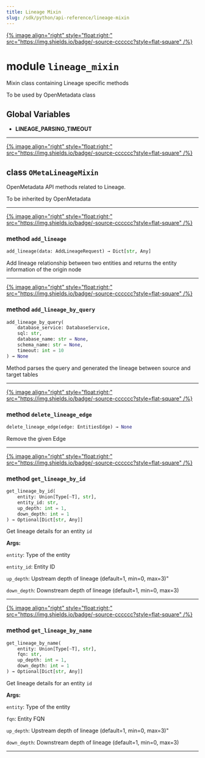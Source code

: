 ```yaml
---
title: Lineage Mixin
slug: /sdk/python/api-reference/lineage-mixin
---
```




[{% image align="right" style="float:right;" src="https://img.shields.io/badge/-source-cccccc?style=flat-square" /%}](https://github.com/open-metadata/OpenMetadata/tree/main/ingestion/src/metadata/ingestion/ometa/mixins/lineage_mixin.py#L0")

# module `lineage_mixin`
Mixin class containing Lineage specific methods 

To be used by OpenMetadata class 

**Global Variables**
---------------
- **LINEAGE_PARSING_TIMEOUT**


---

[{% image align="right" style="float:right;" src="https://img.shields.io/badge/-source-cccccc?style=flat-square" /%}](https://github.com/open-metadata/OpenMetadata/tree/main/ingestion/src/metadata/ingestion/ometa/mixins/lineage_mixin.py#L35")

## class `OMetaLineageMixin`
OpenMetadata API methods related to Lineage. 

To be inherited by OpenMetadata 




---

[{% image align="right" style="float:right;" src="https://img.shields.io/badge/-source-cccccc?style=flat-square" /%}](https://github.com/open-metadata/OpenMetadata/tree/main/ingestion/src/metadata/ingestion/ometa/mixins/lineage_mixin.py#L44")

### method `add_lineage`

```python
add_lineage(data: AddLineageRequest) → Dict[str, Any]
```

Add lineage relationship between two entities and returns the entity information of the origin node 

---

[{% image align="right" style="float:right;" src="https://img.shields.io/badge/-source-cccccc?style=flat-square" /%}](https://github.com/open-metadata/OpenMetadata/tree/main/ingestion/src/metadata/ingestion/ometa/mixins/lineage_mixin.py#L151")

### method `add_lineage_by_query`

```python
add_lineage_by_query(
    database_service: DatabaseService,
    sql: str,
    database_name: str = None,
    schema_name: str = None,
    timeout: int = 10
) → None
```

Method parses the query and generated the lineage between source and target tables 

---

[{% image align="right" style="float:right;" src="https://img.shields.io/badge/-source-cccccc?style=flat-square" /%}](https://github.com/open-metadata/OpenMetadata/tree/main/ingestion/src/metadata/ingestion/ometa/mixins/lineage_mixin.py#L138")

### method `delete_lineage_edge`

```python
delete_lineage_edge(edge: EntitiesEdge) → None
```

Remove the given Edge 

---

[{% image align="right" style="float:right;" src="https://img.shields.io/badge/-source-cccccc?style=flat-square" /%}](https://github.com/open-metadata/OpenMetadata/tree/main/ingestion/src/metadata/ingestion/ometa/mixins/lineage_mixin.py#L67")

### method `get_lineage_by_id`

```python
get_lineage_by_id(
    entity: Union[Type[~T], str],
    entity_id: str,
    up_depth: int = 1,
    down_depth: int = 1
) → Optional[Dict[str, Any]]
```

Get lineage details for an entity `id` 

**Args:**

`entity`: Type of the entity 

`entity_id`: Entity ID 

`up_depth`: Upstream depth of lineage (default=1, min=0, max=3)" 

`down_depth`: Downstream depth of lineage (default=1, min=0, max=3) 

---

[{% image align="right" style="float:right;" src="https://img.shields.io/badge/-source-cccccc?style=flat-square" /%}](https://github.com/open-metadata/OpenMetadata/tree/main/ingestion/src/metadata/ingestion/ometa/mixins/lineage_mixin.py#L85")

### method `get_lineage_by_name`

```python
get_lineage_by_name(
    entity: Union[Type[~T], str],
    fqn: str,
    up_depth: int = 1,
    down_depth: int = 1
) → Optional[Dict[str, Any]]
```

Get lineage details for an entity `id` 

**Args:**

`entity`: Type of the entity 

`fqn`: Entity FQN 

`up_depth`: Upstream depth of lineage (default=1, min=0, max=3)" 

`down_depth`: Downstream depth of lineage (default=1, min=0, max=3) 




---



